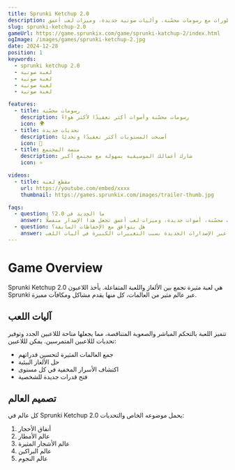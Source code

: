 ```yaml
---
title: Sprunki Ketchup 2.0
description: تستمر التطورات مع رسومات محسّنة، وآليات صوتية جديدة، وميزات لعب أعمق.
slug: sprunki-ketchup-2.0
gameUrl: https://game.sprunkix.com/game/sprunki-katchup-2/index.html
ogImage: /images/games/sprunki-ketchup-2.jpg
date: 2024-12-28
position: 1
keywords:
  - sprunki ketchup 2.0
  - لعبة صوتية
  - لعبة صوتية
  - لعبة صوتية
  - لعبة صوتية

features:
  - title: رسومات محسّنة
    description: رسومات محسّنة وأصوات أكثر تعقيدًا لأكثر هواءً
    icon: 🌍
  - title: تحديات جديدة
    description: أصبحت المستويات أكثر تعقيدًا وتحديًا
    icon: 🧩
  - title: منصة المجتمع
    description: شارك أعمالك الموسيقية بسهولة مع مجتمع أكبر
    icon: ⭐

videos:
  - title: مقطع لعبة
    url: https://youtube.com/embed/xxxx
    thumbnail: https://games.sprunkix.com/images/trailer-thumb.jpg

faqs:
  - question: ما الجديد في 2.0؟
    answer: رسومات محسّنة، أصوات جديدة، وميزات لعب أعمق تجعل هذا الإصدار منفصلًا.
  - question: هل يتوافق مع الإحفاظات السابقة؟
    answer: قد يحتاج اللاعبون إلى إعادة البدء من جديد كون الإحفاظات من الإصدار الأصلي قد لا تتحمل عبر الإصدارات الجديدة بسبب التغييرات الكبيرة في آليات اللعب.
---
```


# Game Overview

Sprunki Ketchup 2.0 هي لعبة مثيرة تجمع بين الألغاز واللعبة المتفاعلة. يأخذ اللاعبون Sprunki عبر عالم مثير من العالمات، كل منها يقدم مشاكل ومكافآت مميزة.

## آليات اللعب

تتميز اللعبة بالتحكم المباشر والصعوبة المتناقصة، مما يجعلها متاحة لللاعبين الجدد وتوفير تحديات لللاعبين المتمرسين. يمكن لللاعبين:

- جمع العالمات المثيرة لتحسين قدراتهم
- حل الألغاز البيئية
- اكتشاف الأسرار المخفية في كل مستوى
- فتح قدرات جديدة للشخصية

## تصميم العالم

كل عالم في Sprunki Ketchup 2.0 يحمل موضوعه الخاص والتحديات:

1. أنفاق الأحجار
2. عالم الأمطار
3. عالم الأشجار المثيرة
4. عالم البراكين
5. عالم النجوم